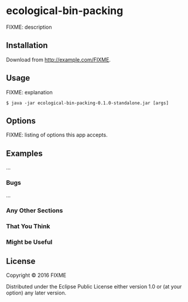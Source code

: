 # ecological-bin-packing

FIXME: description

## Installation

Download from http://example.com/FIXME.

## Usage

FIXME: explanation

    $ java -jar ecological-bin-packing-0.1.0-standalone.jar [args]

## Options

FIXME: listing of options this app accepts.

## Examples

...

### Bugs

...

### Any Other Sections
### That You Think
### Might be Useful

## License

Copyright © 2016 FIXME

Distributed under the Eclipse Public License either version 1.0 or (at
your option) any later version.
